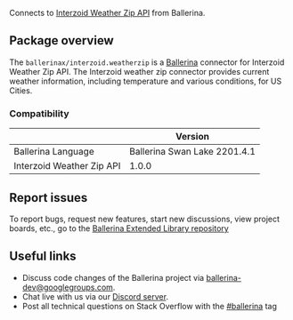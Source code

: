 Connects to [Interzoid Weather Zip API](https://interzoid.com/services/getweatherzip) from Ballerina.

## Package overview

The `ballerinax/interzoid.weatherzip` is a [Ballerina](https://ballerina.io/) connector for Interzoid Weather Zip API. The Interzoid weather zip connector provides current weather information, including temperature and various conditions, for US Cities.

### Compatibility
|                             | Version                   |
|-----------------------------|---------------------------|
| Ballerina Language          | Ballerina Swan Lake 2201.4.1|
| Interzoid Weather Zip API   | 1.0.0                     |

## Report issues
To report bugs, request new features, start new discussions, view project boards, etc., go to the [Ballerina Extended Library repository](https://github.com/ballerina-platform/ballerina-extended-library)

## Useful links
- Discuss code changes of the Ballerina project via [ballerina-dev@googlegroups.com](mailto:ballerina-dev@googlegroups.com).
- Chat live with us via our [Discord server](https://discord.gg/ballerinalang).
- Post all technical questions on Stack Overflow with the [#ballerina](https://stackoverflow.com/questions/tagged/ballerina) tag
